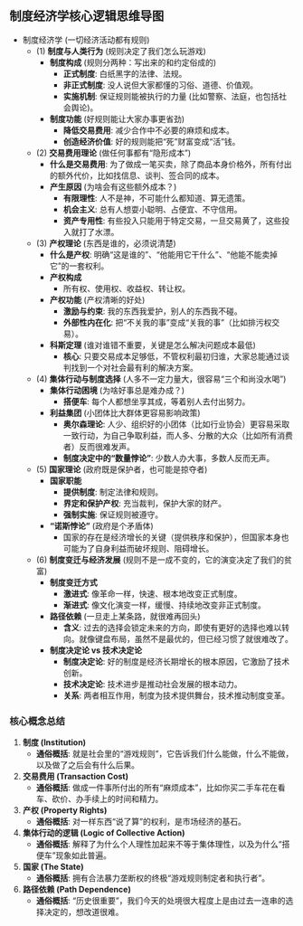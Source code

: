 
## 制度经济学核心逻辑思维导图
- 制度经济学 (一切经济活动都有规则)
    - (1) **制度与人类行为** (规则决定了我们怎么玩游戏)
        - **制度构成** (规则分两种：写出来的和约定俗成的)
            - **正式制度**: 白纸黑字的法律、法规。
            - **非正式制度**: 没人说但大家都懂的习俗、道德、价值观。
            - **实施机制**: 保证规则能被执行的力量 (比如警察、法庭，也包括社会舆论)。
        - **制度功能** (好规则能让大家办事更省劲)
            - **降低交易费用**: 减少合作中不必要的麻烦和成本。
            - **创造经济价值**: 好的规则能把“死”财富变成“活”钱。
    - (2) **交易费用理论** (做任何事都有“隐形成本”)
        - **什么是交易费用**: 为了做成一笔买卖，除了商品本身价格外，所有付出的额外代价，比如找信息、谈判、签合同的成本。
        - **产生原因** (为啥会有这些额外成本？)
            - **有限理性**: 人不是神，不可能什么都知道、算无遗策。
            - **机会主义**: 总有人想耍小聪明、占便宜、不守信用。
            - **资产专用性**: 有些投入只能用于特定交易，一旦交易黄了，这些投入就打了水漂。
    - (3) **产权理论** (东西是谁的，必须说清楚)
        - **什么是产权**: 明确“这是谁的”、“他能用它干什么”、“他能不能卖掉它”的一套权利。
        - **产权构成**
            - 所有权、使用权、收益权、转让权。
        - **产权功能** (产权清晰的好处)
            - **激励与约束**: 我的东西我爱护，别人的东西我不碰。
            - **外部性内在化**: 把“不关我的事”变成“关我的事”（比如排污权交易）。
        - **科斯定理** (谁对谁错不重要，关键是怎么解决问题成本最低)
            - **核心**: 只要交易成本足够低，不管权利最初归谁，大家总能通过谈判找到一个对社会最有利的解决方案。
    - (4) **集体行动与制度选择** (人多不一定力量大，很容易“三个和尚没水喝”)
        - **集体行动困境** (为啥好事总是难办成？)
            - **搭便车**: 每个人都想坐享其成，等着别人去付出努力。
        - **利益集团** (小团体比大群体更容易影响政策)
            - **奥尔森理论**: 人少、组织好的小团体（比如行业协会）更容易采取一致行动，为自己争取利益，而人多、分散的大众（比如所有消费者）反而很难发声。
            - **制度决定中的“数量悖论”**: 少数人办大事，多数人反而无声。
    - (5) **国家理论** (政府既是保护者，也可能是掠夺者)
        - **国家职能**
            - **提供制度**: 制定法律和规则。
            - **界定和保护产权**: 充当裁判，保护大家的财产。
            - **强制实施**: 保证规则被遵守。
        - **“诺斯悖论”** (政府是个矛盾体)
            - 国家的存在是经济增长的关键（提供秩序和保护），但国家本身也可能为了自身利益而破坏规则、阻碍增长。
    - (6) **制度变迁与经济发展** (规则不是一成不变的，它的演变决定了我们的贫富)
        - **制度变迁方式**
            - **激进式**: 像革命一样，快速、根本地改变正式制度。
            - **渐进式**: 像文化演变一样，缓慢、持续地改变非正式制度。
        - **路径依赖** (一旦走上某条路，就很难再回头)
            - **含义**: 过去的选择会锁定未来的方向，即使有更好的选择也难以转向。就像键盘布局，虽然不是最优的，但已经习惯了就很难改了。
        - **制度决定论 vs 技术决定论**
            - **制度决定论**: 好的制度是经济长期增长的根本原因，它激励了技术创新。
            - **技术决定论**: 技术进步是推动社会发展的根本动力。
            - **关系**: 两者相互作用，制度为技术提供舞台，技术推动制度变革。
### 核心概念总结
1. **制度 (Institution)**
    - **通俗概括**: 就是社会里的“游戏规则”，它告诉我们什么能做，什么不能做，以及做了之后会有什么后果。
2. **交易费用 (Transaction Cost)**
    - **通俗概括**: 做成一件事所付出的所有“麻烦成本”，比如你买二手车花在看车、砍价、办手续上的时间和精力。
3. **产权 (Property Rights)**
    - **通俗概括**: 对一样东西“说了算”的权利，是市场经济的基石。
4. **集体行动的逻辑 (Logic of Collective Action)**
    - **通俗概括**: 解释了为什么个人理性加起来不等于集体理性，以及为什么“搭便车”现象如此普遍。
5. **国家 (The State)**
    - **通俗概括**: 拥有合法暴力垄断权的终极“游戏规则制定者和执行者”。
6. **路径依赖 (Path Dependence)**
    - **通俗概括**: “历史很重要”，我们今天的处境很大程度上是由过去一连串的选择决定的，想改道很难。
